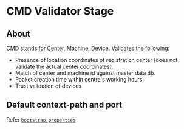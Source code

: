 # CMD Validator Stage

## About
CMD stands for Center, Machine, Device.  Validates the following: 
* Presence of location coordinates of registration center (does not validate the actual center coordinates).
* Match of center and machine id against master data db.  
* Packet creation time within centre's working hours.
* Trust validation of devices

## Default context-path and port
Refer [`bootstrap.properties`](src/main/resources/bootstrap.properties)


